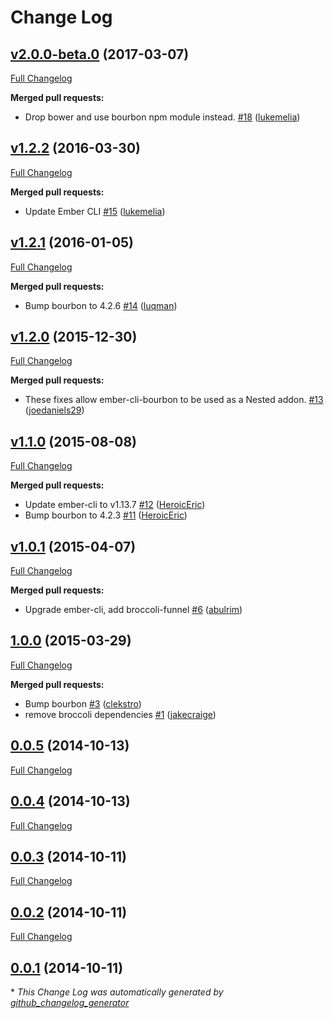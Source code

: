 # Change Log

## [v2.0.0-beta.0](https://github.com/yapplabs/ember-cli-bourbon/tree/v2.0.0-beta.0) (2017-03-07)
[Full Changelog](https://github.com/yapplabs/ember-cli-bourbon/compare/v1.2.2...v2.0.0-beta.0)

**Merged pull requests:**

- Drop bower and use bourbon npm module instead. [\#18](https://github.com/yapplabs/ember-cli-bourbon/pull/18) ([lukemelia](https://github.com/lukemelia))

## [v1.2.2](https://github.com/yapplabs/ember-cli-bourbon/tree/v1.2.2) (2016-03-30)
[Full Changelog](https://github.com/yapplabs/ember-cli-bourbon/compare/v1.2.1...v1.2.2)

**Merged pull requests:**

- Update Ember CLI [\#15](https://github.com/yapplabs/ember-cli-bourbon/pull/15) ([lukemelia](https://github.com/lukemelia))

## [v1.2.1](https://github.com/yapplabs/ember-cli-bourbon/tree/v1.2.1) (2016-01-05)
[Full Changelog](https://github.com/yapplabs/ember-cli-bourbon/compare/v1.2.0...v1.2.1)

**Merged pull requests:**

- Bump bourbon to 4.2.6 [\#14](https://github.com/yapplabs/ember-cli-bourbon/pull/14) ([luqman](https://github.com/luqman))

## [v1.2.0](https://github.com/yapplabs/ember-cli-bourbon/tree/v1.2.0) (2015-12-30)
[Full Changelog](https://github.com/yapplabs/ember-cli-bourbon/compare/v1.1.0...v1.2.0)

**Merged pull requests:**

- These fixes allow ember-cli-bourbon to be used as a Nested addon. [\#13](https://github.com/yapplabs/ember-cli-bourbon/pull/13) ([joedaniels29](https://github.com/joedaniels29))

## [v1.1.0](https://github.com/yapplabs/ember-cli-bourbon/tree/v1.1.0) (2015-08-08)
[Full Changelog](https://github.com/yapplabs/ember-cli-bourbon/compare/v1.0.1...v1.1.0)

**Merged pull requests:**

- Update ember-cli to v1.13.7 [\#12](https://github.com/yapplabs/ember-cli-bourbon/pull/12) ([HeroicEric](https://github.com/HeroicEric))
- Bump bourbon to 4.2.3 [\#11](https://github.com/yapplabs/ember-cli-bourbon/pull/11) ([HeroicEric](https://github.com/HeroicEric))

## [v1.0.1](https://github.com/yapplabs/ember-cli-bourbon/tree/v1.0.1) (2015-04-07)
[Full Changelog](https://github.com/yapplabs/ember-cli-bourbon/compare/1.0.0...v1.0.1)

**Merged pull requests:**

- Upgrade ember-cli, add broccoli-funnel [\#6](https://github.com/yapplabs/ember-cli-bourbon/pull/6) ([abulrim](https://github.com/abulrim))

## [1.0.0](https://github.com/yapplabs/ember-cli-bourbon/tree/1.0.0) (2015-03-29)
[Full Changelog](https://github.com/yapplabs/ember-cli-bourbon/compare/0.0.5...1.0.0)

**Merged pull requests:**

- Bump bourbon [\#3](https://github.com/yapplabs/ember-cli-bourbon/pull/3) ([clekstro](https://github.com/clekstro))
- remove broccoli dependencies [\#1](https://github.com/yapplabs/ember-cli-bourbon/pull/1) ([jakecraige](https://github.com/jakecraige))

## [0.0.5](https://github.com/yapplabs/ember-cli-bourbon/tree/0.0.5) (2014-10-13)
[Full Changelog](https://github.com/yapplabs/ember-cli-bourbon/compare/0.0.4...0.0.5)

## [0.0.4](https://github.com/yapplabs/ember-cli-bourbon/tree/0.0.4) (2014-10-13)
[Full Changelog](https://github.com/yapplabs/ember-cli-bourbon/compare/0.0.3...0.0.4)

## [0.0.3](https://github.com/yapplabs/ember-cli-bourbon/tree/0.0.3) (2014-10-11)
[Full Changelog](https://github.com/yapplabs/ember-cli-bourbon/compare/0.0.2...0.0.3)

## [0.0.2](https://github.com/yapplabs/ember-cli-bourbon/tree/0.0.2) (2014-10-11)
[Full Changelog](https://github.com/yapplabs/ember-cli-bourbon/compare/0.0.1...0.0.2)

## [0.0.1](https://github.com/yapplabs/ember-cli-bourbon/tree/0.0.1) (2014-10-11)


\* *This Change Log was automatically generated by [github_changelog_generator](https://github.com/skywinder/Github-Changelog-Generator)*
